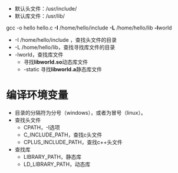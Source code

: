 - 默认头文件：/usr/include/
- 默认库文件：/usr/lib/

gcc -o hello hello.c **-I** /home/hello/include **-L** /home/hello/lib **-l**world
- -I /home/hello/include ，查找头文件的目录
- -L /home/hello/lib，查找寻找库文件的目录
- -lworld，查找库文件
	- 寻找**libworld.so**动态库文件
	- -static 寻找**libworld.a**静态库文件

# 编译环境变量
- 目录的分隔符为分号（windows），或者为冒号（linux）。
- 查找头文件
	- CPATH，-I选项
	- C_INCLUDE_PATH，查找c头文件
	- CPLUS_INCLUDE_PATH，查找c++头文件
- 查找库
	- LIBRARY_PATH，静态库
	- LD_LIBRARY_PATH，动态库